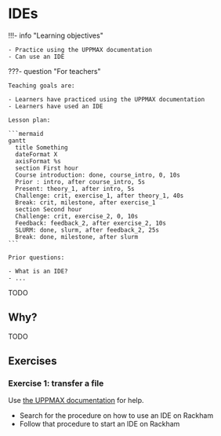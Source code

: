 # IDEs

!!!- info "Learning objectives"

    - Practice using the UPPMAX documentation
    - Can use an IDE

???- question "For teachers"

    Teaching goals are:

    - Learners have practiced using the UPPMAX documentation
    - Learners have used an IDE

    Lesson plan:

    ```mermaid
    gantt
      title Something
      dateFormat X
      axisFormat %s
      section First hour
      Course introduction: done, course_intro, 0, 10s
      Prior : intro, after course_intro, 5s
      Present: theory_1, after intro, 5s
      Challenge: crit, exercise_1, after theory_1, 40s
      Break: crit, milestone, after exercise_1
      section Second hour
      Challenge: crit, exercise_2, 0, 10s
      Feedback: feedback_2, after exercise_2, 10s
      SLURM: done, slurm, after feedback_2, 25s
      Break: done, milestone, after slurm
    ```

    Prior questions:

    - What is an IDE?
    - ...

TODO

## Why?

TODO

## Exercises

### Exercise 1: transfer a file

Use [the UPPMAX documentation](http://docs.uppmax.uu.se/)
for help.

- Search for the procedure on how to use an IDE on Rackham
- Follow that procedure to start an IDE on Rackham

